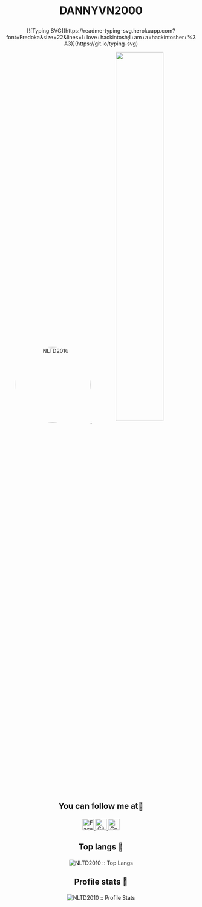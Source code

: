 
# <p align="center">DANNYVN2000</p>
<p align="center">
	[![Typing SVG](https://readme-typing-svg.herokuapp.com?font=Fredoka&size=22&lines=I+love+hackintosh;I+am+a+hackintosher+%3A3)](https://git.io/typing-svg)
</p>
<p align="center">
	<a href="https://github.com/NLTD2010">
	<img src="https://avatars.githubusercontent.com/u/77970269" width = "200" alt="NLTD2010" style="border-radius:50%">
		<img src="https://media-ten.z-cdn.me/images/f4f34dbcc67c271aabf8f4e91f186bee/tenor.gif" align="center" style="width: 50%" />
	</a>
</p>


## <p align="center">You can follow me at🌹</p>

<p align="center">
  <a href="https://www.facebook.com/nguyenlethaiduong2000">
    <img src="https://www.vectorlogo.zone/logos/facebook/facebook-official.svg" alt="Facebook" height="30" width="30">
  </a>
	
  <a href="https://github.com/NLTD2010">
    <img src="https://www.vectorlogo.zone/logos/github/github-tile.svg" alt="Github" height="30" width="30">
  </a>
  
  <a href="mailto:thaiduong35cpu@gmail.com">
    <img src="https://www.vectorlogo.zone/logos/google/google-icon.svg" alt="Google" height="30" width="30">
  </a>


## <p align="center">Top langs :tongue:</p>

<p align="center"><img src="https://github-readme-stats.vercel.app/api/top-langs/?username=NLTD2010&langs_count=10&theme=tokyonight&layout=compact" alt="NLTD2010 :: Top Langs" /></p>

## <p align="center">Profile stats :musical_keyboard:</p>

<p align="center"><img src="https://github-readme-stats.vercel.app/api?username=NLTD2010&show_icons=true&theme=tokyonight" alt="NLTD2010 :: Profile Stats" /></p>

#

